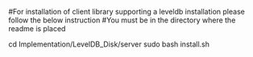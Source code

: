 #For installation of client library supporting a leveldb installation please follow the below instruction
#You must be in the directory where the readme is placed

cd Implementation/LevelDB_Disk/server
sudo bash install.sh
